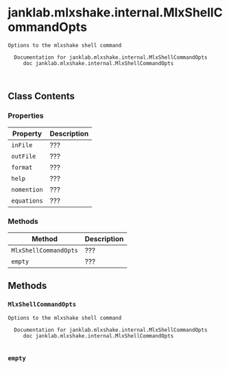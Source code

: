 # janklab.mlxshake.internal.MlxShellCommandOpts

```text
Options to the mlxshake shell command

  Documentation for janklab.mlxshake.internal.MlxShellCommandOpts
     doc janklab.mlxshake.internal.MlxShellCommandOpts



```

## Class Contents

### Properties

| Property | Description |
| -------- | ----------- |
| `inFile` | ??? |
| `outFile` | ??? |
| `format` | ??? |
| `help` | ??? |
| `nomention` | ??? |
| `equations` | ??? |

### Methods

| Method | Description |
| -------- | ----------- |
| `MlxShellCommandOpts` | ??? |
| `empty` | ??? |

## Methods

### `MlxShellCommandOpts`

```text
Options to the mlxshake shell command

  Documentation for janklab.mlxshake.internal.MlxShellCommandOpts
     doc janklab.mlxshake.internal.MlxShellCommandOpts


```

### `empty`

```text

```



